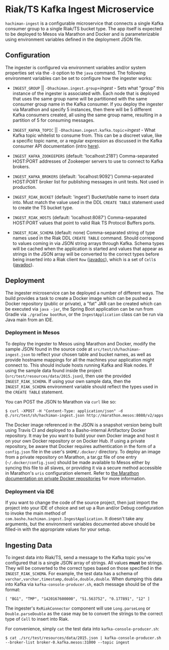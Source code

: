 # Riak/TS Kafka Ingest Microservice

`hachiman-ingest` is a configurable microservice that connects a single Kafka consumer group to a single Riak/TS
bucket type. The app itself is expected to be deployed to Mesos via Marathon and Docker and is parameterizable using
environment variables defined in the deployment JSON file.

## Configuration

The ingester is configured via environment variables and/or system properties set via the `-D` option to the `java` command. The following environment variables can be set to configure how the ingester works:

* `INGEST_GROUP` || `-Dhachiman.ingest.group`=*ingest* - Sets what "group" this instance of the ingester is associated with. Each node that is deployed that uses the same group name will be partitioned with the same consumer group name in the Kafka consumer. If you deploy the ingester via Marathon and specify 5 instances, then there will be 5 different Kafka consumers created, all using the same group name, resulting in a partition of 5 for consuming messages.

* `INGEST_KAFKA_TOPIC` || `-Dhachiman.ingest.kafka.topic`=*ingest* - What Kafka topic whitelist to consume from. This can be a discreet value, like a specific topic name, or a regular expression as discussed in the Kafka consumer API documentation (intro [here](https://cwiki.apache.org/confluence/display/KAFKA/Consumer+API+changes#ConsumerAPIchanges-WhatisaTopicFilter?)).
* `INGEST_KAFKA_ZOOKEEPERS` (default: 'localhost:2181') Comma-separated HOST:PORT addresses of Zookeeper servers to use to connect to Kafka brokers.
* `INGEST_KAFKA_BROKERS` (default: 'localhost:9092') Comma-separated HOST:PORT broker list for publishing messages in unit tests. Not used in production.
* `INGEST_RIAK_BUCKET` (default: 'ingest') Bucket/table name to insert data into. Must match the value used in the DDL `CREATE TABLE` statement used to create the TS bucket type.
* `INGEST_RIAK_HOSTS` (default: 'localhost:8087') Comma-separated HOST:PORT values that point to valid Riak TS Protocol Buffers ports.
* `INGEST_RIAK_SCHEMA` (default: none) Comma-separated string of type names used in the Riak DDL `CREATE TABLE` command. Should correspond to values coming in via JSON string arrays through Kafka. Schema types will be cached when the application is started and values that appear as strings in the JSON array will be converted to the correct types before being inserted into a Riak client `Row` ([javadoc](http://basho.github.io/riak-java-client/2.0.3/index.html?com/basho/riak/client/core/query/timeseries/Row.html)), which is a set of `Cell`s ([javadoc](http://basho.github.io/riak-java-client/2.0.3/index.html?com/basho/riak/client/core/query/timeseries/Cell.html)).

## Deployment

The ingester microservice can be deployed a number of different ways. The build provides a task to create a Docker image which can be pushed a Docker repository (public or private), a "fat" JAR can be created which can be executed via `java -jar`, the Spring Boot application can be run from Gradle via `./gradlew bootRun`, or the `IngestApplication` class can be run via Java main from an IDE.

### Deployment in Mesos

To deploy the ingester to Mesos using Marathon and Docker, modify the sample JSON found in the source code at `src/test/sh/hachiman-ingest.json` to reflect your chosen table and bucket names, as well as provide hostname mappings for all the machines your application might connect to. This should include hosts running Kafka and Riak nodes. If using the sample data found inside the project (`src/test/resources/data/2015.json`), then use the provided `INGEST_RIAK_SCHEMA`. If using your own sample data, then the `INGEST_RIAK_SCHEMA` environment variable should reflect the types used in the `CREATE TABLE` statement.

You can POST the JSON to Marathon via `curl` like so:

    $ curl -XPOST -H "Content-Type: application/json" -d @./src/test/sh/hachiman-ingest.json http://marathon.mesos:8080/v2/apps

The Docker image referenced in the JSON is a snapshot version being built using Travis CI and deployed to a Basho-internal Artifactory Docker repository. It may be you want to build your own Docker image and host it on your own Docker repository or on Docker Hub. If using a private repository, be aware that Docker requires authentication in the form of a `config.json` file in the user's `$HOME/.docker/` directory. To deploy an image from a private repository on Marathon, a tar.gz file of one entry (`~/.docker/config.json`) should be made available to Mesos either by syncing this file to all slaves, or providing it via a secure method accessible in Marathon's `uris` configuration element. Refer to [the Marathon documentation on private Docker repositories](https://mesosphere.github.io/marathon/docs/native-docker-private-registry.html) for more information.

### Deployment via IDE

If you want to change the code of the source project, then just import the project into your IDE of choice and set up a Run and/or Debug configuration to invoke the main method of `com.basho.hachiman.ingest.IngestApplication`. It doesn't take any arguments, but the environment variables documented above should be filled-in with the appropriate values for your setup.

## Ingesting Data

To ingest data into Riak/TS, send a message to the Kafka topic you've configured that is a single JSON array of strings. All values **must** be strings. They will be converted to the correct types based on those specified in the `INGEST_RIAK_SCHEMA`. For example, the test data has a schema of `varchar,varchar,timestamp,double,double,double`. When dumping this data into Kafka via `kafka-console-producer.sh`, each message should be of the format:

    [ "BG1", "TMP", "1420167600000", "51.563752", "0.177891", "12" ]

The ingester's `RxRiakConnector` component will use `Long.parseLong` or `Double.parseDouble` as the case may be to convert the strings to the correct type of `Cell` to insert into Riak.

For convenience, simply `cat` the test data into `kafka-console-producer.sh`:

    $ cat ./src/test/resources/data/2015.json | kafka-console-producer.sh --broker-list broker-0.kafka.mesos:31000 --topic ingest
